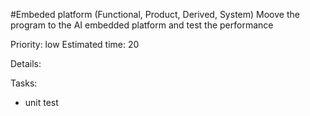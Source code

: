 #Embeded platform (Functional, Product, Derived, System)
Moove the program to the AI embedded platform and test the performance

Priority: low
Estimated time: 20

Details:

Tasks:
- unit test
